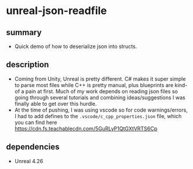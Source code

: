 # unreal-json-readfile

## summary
* Quick demo of how to deserialize json into structs. 

## description
* Coming from Unity, Unreal is pretty different. C# makes it super simple to parse most files while C++ is pretty manual, plus blueprints are kind-of a pain at first. Much of my work depends on reading json files so going through several tutorials and combining ideas/suggestions I was finally able to get over this hurdle. 
* At the time of pushing, I was using vscode so for code warnings/errors, I had to add defines to the ```.vscode/c_cpp_properties.json``` file, which you can find here <https://cdn.fs.teachablecdn.com/5GuRLyP1QtGXtVRTS6Cp>

## dependencies
* Unreal 4.26
